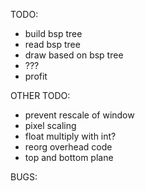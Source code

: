 TODO:

- build bsp tree
- read bsp tree
- draw based on bsp tree
- ???
- profit

OTHER TODO:

- prevent rescale of window
- pixel scaling
- float multiply with int?
- reorg overhead code
- top and bottom plane

BUGS:
